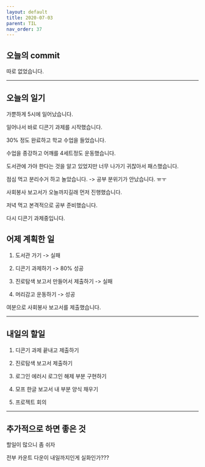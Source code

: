 ```yaml
---
layout: default
title: 2020-07-03
parent: TIL
nav_order: 37
---
```


## 오늘의 commit

따로 없었습니다.

---

## 오늘의 일기

가뿐하게 5시에 일어났습니다.

일어나서 바로 디콘기 과제를 시작했습니다.

30% 정도 완료하고 학교 수업을 들었습니다.

수업을 종강하고 어깨를 4세트정도 운동했습니다.

도서관에 가야 한다는 것을 알고 있었지만 너무 나가기 귀찮아서 패스했습니다.

점심 먹고 분리수거 하고 놀았습니다. -> 공부 분위기가 안났습니다. ㅠㅜ

사회봉사 보고서가 오늘까지길래 먼저 진행했습니다.

저녁 먹고 본격적으로 공부 준비했습니다.

다시 디콘기 과제중입니다.

## 어제 계획한 일

1. 도서관 가기 -> 실패

2. 디콘기 과제하기 -> 80% 성공

3. 진로탐색 보고서 만들어서 제출하기 -> 실패

4. 머리감고 운동하기 -> 성공

여분으로 사회봉사 보고서를 제출했습니다.

---

## 내일의 할일

1. 디콘기 과제 끝내고 제출하기

2. 진로탐색 보고서 제출하기

3. 로그인 에러시 로그인 해제 부분 구현하기

4. 모프 한글 보고서 내 부분 양식 채우기

5. 프로젝트 회의

---

## 추가적으로 하면 좋은 것

할일이 많으니 좀 쉬자

전부 카운트 다운이 내일까지인게 실화인가???